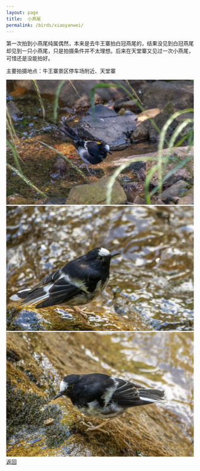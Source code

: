 ```yaml
---
layout: page
title: 	小燕尾
permalink: /birds/xiaoyanwei/
---
```

第一次拍到小燕尾纯属偶然，本来是去牛王寨拍白冠燕尾的，结果没见到白冠燕尾却见到一只小燕尾，只是拍摄条件并不太理想。后来在天堂寨又见过一次小燕尾，可惜还是没能拍好。

主要拍摄地点：牛王寨景区停车场附近、天堂寨

![](../picture/小燕尾/DSC_4264-NEF_DxO_DeepPRIME.jpg)
![](../picture/小燕尾/DSC_6191-NEF_DxO_DeepPRIME.jpg)
![](../picture/小燕尾/DSC_6192-NEF_DxO_DeepPRIME.jpg)
[返回](../../)
